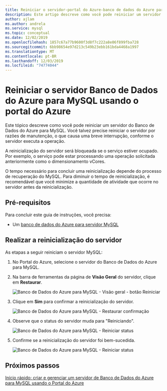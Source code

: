 ```yaml
---
title: Reiniciar o servidor-portal do Azure-banco de dados do Azure para MySQL
description: Este artigo descreve como você pode reiniciar um servidor de banco de dados do Azure para MySQL usando o portal do Azure.
author: ajlam
ms.author: andrela
ms.service: mysql
ms.topic: conceptual
ms.date: 12/02/2019
ms.openlocfilehash: 1857c67a77b9600f3d8f7c222a8e06f899fba728
ms.sourcegitcommit: 6bb98654e97d213c549b23ebb161bda4468a1997
ms.translationtype: MT
ms.contentlocale: pt-BR
ms.lasthandoff: 12/03/2019
ms.locfileid: "74774044"
---
```

# <a name="restart-azure-database-for-mysql-server-using-azure-portal"></a>Reiniciar o servidor Banco de Dados do Azure para MySQL usando o portal do Azure
Este tópico descreve como você pode reiniciar um servidor do Banco de Dados do Azure para MySQL. Você talvez precise reiniciar o servidor por razões de manutenção, o que causa uma breve interrupção, conforme o servidor executa a operação.

A reinicialização do servidor será bloqueada se o serviço estiver ocupado. Por exemplo, o serviço pode estar processando uma operação solicitada anteriormente como o dimensionamento vCores.

O tempo necessário para concluir uma reinicialização depende do processo de recuperação do MySQL. Para diminuir o tempo de reinicialização, é recomendável que você minimize a quantidade de atividade que ocorre no servidor antes da reinicialização.

## <a name="prerequisites"></a>Pré-requisitos
Para concluir este guia de instruções, você precisa:
- Um [banco de dados do Azure para servidor MySQL](quickstart-create-mysql-server-database-using-azure-portal.md)

## <a name="perform-server-restart"></a>Realizar a reinicialização do servidor

As etapas a seguir reiniciam o servidor MySQL:

1. No Portal do Azure, selecione o servidor do Banco de Dados do Azure para MySQL.

2. Na barra de ferramentas da página de **Visão Geral** do servidor, clique em **Restaurar**.

   ![Banco de Dados do Azure para MySQL - Visão geral - botão Reiniciar](./media/howto-restart-server-portal/2-server.png)

3. Clique em **Sim** para confirmar a reinicialização do servidor.

   ![Banco de Dados do Azure para MySQL - Restaurar confirmação](./media/howto-restart-server-portal/3-restart-confirm.png)

4. Observe que o status do servidor muda para "Reiniciando".

   ![Banco de Dados do Azure para MySQL - Reiniciar status](./media/howto-restart-server-portal/4-restarting-status.png)

5. Confirme se a reinicialização do servidor foi bem-sucedida.

   ![Banco de Dados do Azure para MySQL - Reiniciar status](./media/howto-restart-server-portal/5-restart-success.png)

## <a name="next-steps"></a>Próximos passos

[Início rápido: criar e gerenciar um servidor de Banco de Dados do Azure para MySQL usando o Portal do Azure](./quickstart-create-mysql-server-database-using-azure-portal.md)
